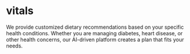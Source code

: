 # vitals
We provide customized dietary recommendations based on your specific health conditions. Whether you are managing diabetes, heart disease, or other health concerns, our AI-driven platform creates a plan that fits your needs.
